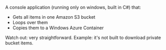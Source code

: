 A console application (running only on windows, built in C#) that:
- Gets all items in one Amazon S3 bucket
- Loops over them
- Copies them to a Windows Azure Container


Watch out: very straightforward. Example: it's not built to download private bucket items.